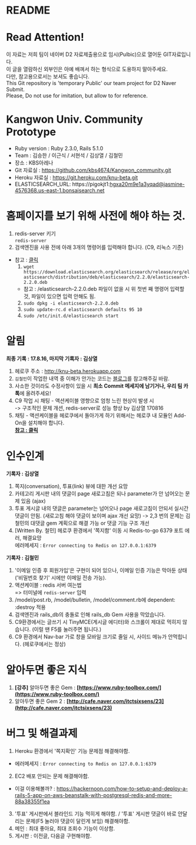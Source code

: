 # README

# Read Attention!
이 자료는 저희 팀이 네이버 D2 자료제출용으로 임시(Pulbic)으로 열어둔 GIT자료입니다.<br/>
이 글을 열람하신 외부인은 아예 배껴서 하는 형식으로 도용하지 말아주세요.<br/>
다만, 참고용으로서는 보셔도 좋습니다.<br/>
This Git repository is 'temporary Public' our team project for D2 Naver Submit.<br/>
Please, Do not use for imitation, but allow to for reference.<br/>

# Kangwon Univ. Community Prototype
* Ruby version : Ruby 2.3.0, Rails 5.1.0
* Team : 김승한 / 이근식 / 서현석 / 김상열 / 김철민
* 장소 : KBS아레나
* Git 자료실 : https://github.com/kbs4674/Kangwon_community.git
* Heroku 자료실 : https://git.heroku.com/knu-beta.git
* ELASTICSEARCH_URL: https://pigokjt1:hgxa20m9e1a3yqad@jasmine-4576368.us-east-1.bonsaisearch.net

# 홈페이지를 보기 위해 사전에 해야 하는 것.
1. redis-server 키기<br/>
`redis-server`
2. 검색엔진을 사용 전에 아래 3개의 명령어를 입력해야 합니다. (C9, 리눅스 기준)
* 참고 : [클릭](https://github.com/oneandzeroteam/oneandzeroWeb)
    1) `wget https://download.elasticsearch.org/elasticsearch/release/org/elasticsearch/distribution/deb/elasticsearch/2.2.0/elasticsearch-2.2.0.deb`
    * 참고 : /elasticsearch-2.2.0.deb 파일이 없을 시 위 첫번 째 명령어 입력할 것, 파일이 있으면 입력 안해도 됨.
    2) `sudo dpkg -i elasticsearch-2.2.0.deb`
    3) `sudo update-rc.d elasticsearch defaults 95 10`
    4) `sudo /etc/init.d/elasticsearch start`<br/>
    
# 알림
**최종 기록 : 17.8.16, 마지막 기록자 : 김상열**
1. 헤로쿠 주소 : http://knu-beta.herokuapp.com
2. `김철민`이 작업한 내역 중 이해가 안가는 코드는 [블로그](http://blog.naver.com/kbs4674)를 참고해주길 바람.
3. 사소한 것이라도 수정사항이 있을 시 **최소 Commit 메세지에 남기거나, 우리 팀 카톡**에 올려주세요! 
4. C9 작업 시 채팅 - 액션케이블 영향으로 엄청 느린 현상이 발생 시<br/>
   -> 구조적인 문제 개션, redis-server로 성능 향상 by 김상열 170816
5. 채팅 - 액션케이블을 헤로쿠에서 돌아가게 하기 위해서는 헤로쿠 내 모듈인 Add-On을 설치해야 합니다.<br/>
**[참고 : 클릭](https://blog.heroku.com/real_time_rails_implementing_websockets_in_rails_5_with_action_cable#deploying-our-application-to-heroku)**

# 인수인계
**기록자 : 김상열**
1. 쪽지(conversation), 투표(link) 뷰에 대한 개선 요망
2. 카테고리 게시판 내의 댓글이 page 새로고침은 되나 parameter가 안 넘어오는 문제 있음 (ajax)
3. 투표 게시글 내의 댓글은 parameter는 넘어오나 page 새로고침이 안되서 실시간 댓글이 안됨. (새로고침 해야 댓글이 보이며 ajax 개선 요망)
    -> 2,3 번의 문제는 김철민의 대댓글 gem 계획으로 해결 가능 or 댓글 기능 구조 개선
4. [Written By. 철민] 헤로쿠 환경에서 '쪽지함' 이동 시 Redis-to-go 6379 포트 에러, 해결요망<br/>
에러메세지 : `Error connecting to Redis on 127.0.0.1:6379`

**기록자 : 김철민**
1. '이메일 인증 후 회원가입'은 구현이 되어 있으나, 이메일 인증 기능은 막아둔 상태('비밀번호 찾기' 시에만 이메일 전송 가능).
2. 액션케이블 : redis 서버 여는법<br/>
=> 터미널에 `redis-server` 입력
3. /model/post.rb, /model/bulletin, /model/comment.rb에 dependent: :destroy 적용
4. 검색엔진과 rails_db의 충돌로 인해 rails_db Gem 사용을 막았습니다.
5. C9환경에서는 글쓰기 시 TinyMCE(게시글 에디터)와 스크롤이 제대로 먹히지 않습니다. (이럴 땐 F5를 눌러주면 됩니다.)
6. C9 환경에서 Nav-bar 가로 창을 모바일 크기로 줄일 시, 사이드 메뉴가 안먹힙니다. (헤로쿠에서는 정상)

# 알아두면 좋은 지식
1. **[강추]** 알아두면 좋은 Gem : **[https://www.ruby-toolbox.com/](https://www.ruby-toolbox.com/)**
2. 알아두면 좋은 Gem 2 : **[http://cafe.naver.com/itctsixsens/23](http://cafe.naver.com/itctsixsens/23)**

# 버그 및 해결과제
1. Heroku 환경에서 '쪽지확인' 기능 문제점 해결해야함.
* 에러메세지 : `Error connecting to Redis on 127.0.0.1:6379`
2. EC2 배포 안되는 문제 해결해야함.<br/>
* 이걸 이용해볼까? : https://hackernoon.com/how-to-setup-and-deploy-a-rails-5-app-on-aws-beanstalk-with-postgresql-redis-and-more-88a38355f1ea
3. '투표' 게시판에서 블라인드 기능 먹히게 해야함. / '투표' 게시판 댓글이 바로 안달리는 문제(F5 눌러야 댓글이 달린게 보임) 해결해야함.
4. 메인 : 최대 좋아요, 최대 조회수 기능이 이상함.
5. 게시판 : 이전글, 다음글 구현해야함.
